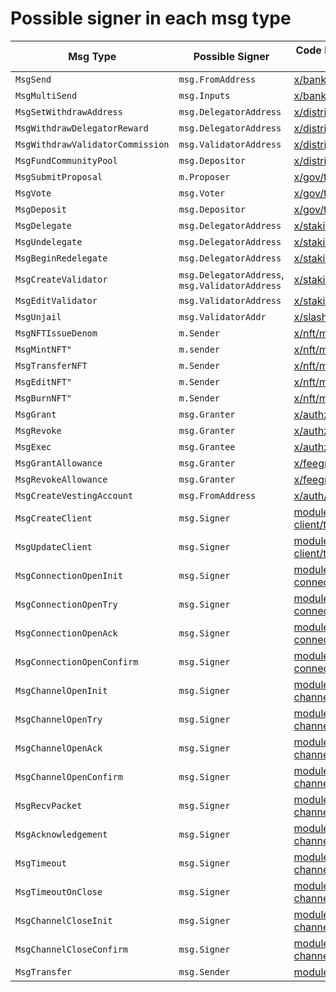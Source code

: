 # Possible signer in each msg type

| Msg Type                          | Possible Signer                                | Code Reference from Cosmos SDK / IBC                                                                             |
| --------------------------------- | ---------------------------------------------- | -------------------------------------------------------------------------------------------------------------- |
| `MsgSend`                         | `msg.FromAddress`                              | [x/bank/types/msgs.go](https://github.com/cosmos/cosmos-sdk/blob/main/x/bank/types/msgs.go#L56)                |
| `MsgMultiSend`                    | `msg.Inputs`                                   | [x/bank/types/msgs.go](https://github.com/cosmos/cosmos-sdk/blob/main/x/bank/types/msgs.go#L95)                |
| `MsgSetWithdrawAddress`           | `msg.DelegatorAddress`                         | [x/distribution/types/msg.go](https://github.com/cosmos/cosmos-sdk/blob/main/x/distribution/types/msg.go#L31)  |
| `MsgWithdrawDelegatorReward`      | `msg.DelegatorAddress`                         | [x/distribution/types/msg.go](https://github.com/cosmos/cosmos-sdk/blob/main/x/distribution/types/msg.go#L65)  |
| `MsgWithdrawValidatorCommission`  | `msg.ValidatorAddress`                         | [x/distribution/types/msg.go](https://github.com/cosmos/cosmos-sdk/blob/main/x/distribution/types/msg.go#L97)  |
| `MsgFundCommunityPool`            | `msg.Depositor`                                | [x/distribution/types/msg.go](https://github.com/cosmos/cosmos-sdk/blob/main/x/distribution/types/msg.go#L133) |
| `MsgSubmitProposal`               | `m.Proposer`                                   | [x/gov/types/v1/msgs.go](https://github.com/cosmos/cosmos-sdk/blob/main/x/gov/types/v1/msgs.go#L90)            |
| `MsgVote`                         | `msg.Voter`                                    | [x/gov/types/v1/msgs.go](https://github.com/cosmos/cosmos-sdk/blob/main/x/gov/types/v1/msgs.go#L171)           |
| `MsgDeposit`                      | `msg.Depositor`                                | [x/gov/types/v1/msgs.go](https://github.com/cosmos/cosmos-sdk/blob/main/x/gov/types/v1/msgs.go#L135)           |
| `MsgDelegate`                     | `msg.DelegatorAddress`                         | [x/staking/types/msg.go](https://github.com/cosmos/cosmos-sdk/blob/main/x/staking/types/msg.go#L213)           |
| `MsgUndelegate`                   | `msg.DelegatorAddress`                         | [x/staking/types/msg.go](https://github.com/cosmos/cosmos-sdk/blob/main/x/staking/types/msg.go#L313)           |
| `MsgBeginRedelegate`              | `msg.DelegatorAddress`                         | [x/staking/types/msg.go](https://github.com/cosmos/cosmos-sdk/blob/main/x/staking/types/msg.go#L263)           |
| `MsgCreateValidator`              | `msg.DelegatorAddress`, `msg.ValidatorAddress` | [x/staking/types/msg.go](https://github.com/cosmos/cosmos-sdk/blob/main/x/staking/types/msg.go#L66)            |
| `MsgEditValidator`                | `msg.ValidatorAddress`                         | [x/staking/types/msg.go](https://github.com/cosmos/cosmos-sdk/blob/main/x/staking/types/msg.go#L159)           |
| `MsgUnjail`                       | `msg.ValidatorAddr`                            | [x/slashing/types/msg.go](https://github.com/cosmos/cosmos-sdk/blob/main/x/slashing/types/msg.go#L29)          |
| `MsgNFTIssueDenom`                | `m.Sender`                                     | [x/nft/msgs.go](https://github.com/cosmos/cosmos-sdk/blob/main/x/nft/msgs.go#L38)                              |
| `MsgMintNFT"`                     | `m.sender`                                     | [x/nft/msgs.go](https://github.com/cosmos/cosmos-sdk/blob/main/x/nft/msgs.go#L38)                              |
| `MsgTransferNFT`                  | `m.Sender `                                    | [x/nft/msgs.go](https://github.com/cosmos/cosmos-sdk/blob/main/x/nft/msgs.go#L38)                              |
| `MsgEditNFT"`                     | `m.Sender`                                     | [x/nft/msgs.go](https://github.com/cosmos/cosmos-sdk/blob/main/x/nft/msgs.go#L38)                              |
| `MsgBurnNFT"`                     | `m.Sender`                                     | [x/nft/msgs.go](https://github.com/cosmos/cosmos-sdk/blob/main/x/nft/msgs.go#L38)                              |
| `MsgGrant`                        | `msg.Granter`                                  | [x/authz/msgs.go](https://github.com/cosmos/cosmos-sdk/blob/main/x/authz/msgs.go#L46)                          |
| `MsgRevoke`                       | `msg.Granter`                                  | [x/authz/msgs.go](https://github.com/cosmos/cosmos-sdk/blob/main/x/authz/msgs.go#L46)                          |
| `MsgExec`                         | `msg.Grantee`                                  | [x/authz/msgs.go](https://github.com/cosmos/cosmos-sdk/blob/main/x/authz/msgs.go#L46)                          |
| `MsgGrantAllowance`               | `msg.Granter`                                  | [x/feegrant/msgs.go](https://github.com/cosmos/cosmos-sdk/blob/main/x/feegrant/msgs.go#L58)                    |
| `MsgRevokeAllowance`              | `msg.Granter`                                  | [x/feegrant/msgs.go](https://github.com/cosmos/cosmos-sdk/blob/main/x/feegrant/msgs.go#L118)                   |
| `MsgCreateVestingAccount`         | `msg.FromAddress`                              | [x/auth/vesting/types/msgs.go](https://github.com/cosmos/cosmos-sdk/blob/main/x/auth/vesting/types/msgs.go#L74) |
| `MsgCreateClient`                 | `msg.Signer`                                   | [modules/core/02-client/types/msgs.go](https://github.com/cosmos/ibc-go/blob/main/modules/core/02-client/types/msgs.go#L84) |
| `MsgUpdateClient`                 | `msg.Signer`                                   | [modules/core/02-client/types/msgs.go](https://github.com/cosmos/ibc-go/blob/main/modules/core/02-client/types/msgs.go#L139) |
| `MsgConnectionOpenInit`           | `msg.Signer`                                   | [modules/core/03-connection/types/msgs.go](https://github.com/cosmos/ibc-go/blob/main/modules/core/03-connection/types/msgs.go#L66) |
| `MsgConnectionOpenTry`            | `msg.Signer`                                   | [modules/core/03-connection/types/msgs.go](https://github.com/cosmos/ibc-go/blob/main/modules/core/03-connection/types/msgs.go#L163) |
| `MsgConnectionOpenAck`            | `msg.Signer`                                   | [modules/core/03-connection/types/msgs.go](https://github.com/cosmos/ibc-go/blob/main/modules/core/03-connection/types/msgs.go#L244) |
| `MsgConnectionOpenConfirm`        | `msg.Signer`                                   | [modules/core/03-connection/types/msgs.go](https://github.com/cosmos/ibc-go/blob/main/modules/core/03-connection/types/msgs.go#L285) |
| `MsgChannelOpenInit`              | `msg.Signer`                                   | [modules/core/04-channel/types/msgs.go](https://github.com/cosmos/ibc-go/blob/main/modules/core/04-channel/types/msgs.go#L54) |
| `MsgChannelOpenTry`               | `msg.Signer`                                   | [modules/core/04-channel/types/msgs.go](https://github.com/cosmos/ibc-go/blob/main/modules/core/04-channel/types/msgs.go#L121) |
| `MsgChannelOpenAck`               | `msg.Signer`                                   | [modules/core/04-channel/types/msgs.go](https://github.com/cosmos/ibc-go/blob/main/modules/core/04-channel/types/msgs.go#L173) |
| `MsgChannelOpenConfirm`           | `msg.Signer`                                   | [modules/core/04-channel/types/msgs.go](https://github.com/cosmos/ibc-go/blob/main/modules/core/04-channel/types/msgs.go#L220) |
| `MsgRecvPacket`                   | `msg.Signer`                                   | [modules/core/04-channel/types/msgs.go](https://github.com/cosmos/ibc-go/blob/main/modules/core/04-channel/types/msgs.go#L352) |
| `MsgAcknowledgement`              | `msg.Signer`                                   | [modules/core/04-channel/types/msgs.go](https://github.com/cosmos/ibc-go/blob/main/modules/core/04-channel/types/msgs.go#L489) |
| `MsgTimeout`                      | `msg.Signer`                                   | [modules/core/04-channel/types/msgs.go](https://github.com/cosmos/ibc-go/blob/main/modules/core/04-channel/types/msgs.go#L396) |
| `MsgTimeoutOnClose`               | `msg.Signer`                                   | [modules/core/04-channel/types/msgs.go](https://github.com/cosmos/ibc-go/blob/main/modules/core/04-channel/types/msgs.go#L443) |
| `MsgChannelCloseInit`             | `msg.Signer`                                   | [modules/core/04-channel/types/msgs.go](https://github.com/cosmos/ibc-go/blob/main/modules/core/04-channel/types/msgs.go#L258) |
| `MsgChannelCloseConfirm`          | `msg.Signer`                                   | [modules/core/04-channel/types/msgs.go](https://github.com/cosmos/ibc-go/blob/main/modules/core/04-channel/types/msgs.go#L305) |
| `MsgTransfer`                     | `msg.Sender`                                   | [modules/apps/transfer/types/msgs.go](https://github.com/cosmos/ibc-go/blob/main/modules/apps/transfer/types/msgs.go#L80) |
